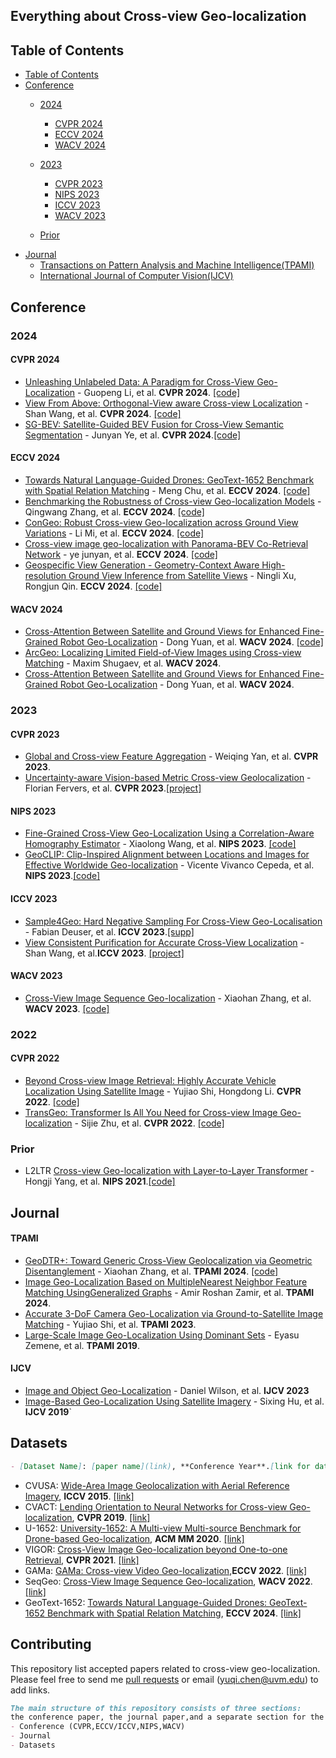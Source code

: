 ## Everything about Cross-view Geo-localization

## Table of Contents
  * [Table of Contents](#table-of-contents)
  * [Conference](#Conference)
     * [2024](#2024)
        - [CVPR 2024](#CVPR-2024)
        - [ECCV 2024](#ECCV-2024)
        - [WACV 2024](#WACV-2024)
     * [2023](#2023)
        - [CVPR 2023](#CVPR-2023)
        - [NIPS 2023](#NIPS-2023)
        - [ICCV 2023](#ICCV-2023)
        - [WACV 2023](#WACV-2024)
      
     * [Prior](#Prior)
  * [Journal](#Journal)
     * [Transactions on Pattern Analysis and Machine Intelligence(TPAMI)](#TPAMI)
     * [International Journal of Computer Vision(IJCV)](#IJCV)
## Conference
### 2024
#### CVPR 2024
- [Unleashing Unlabeled Data: A Paradigm for Cross-View Geo-Localization](https://arxiv.org/abs/2403.14198) - Guopeng Li, et al. **CVPR 2024**. [[code]](https://github.com/liguopeng0923/UCVGL)
- [View From Above: Orthogonal-View aware Cross-view Localization](https://openaccess.thecvf.com/content/CVPR2024/papers/Wang_View_From_Above_Orthogonal-View_aware_Cross-view_Localization_CVPR_2024_paper.pdf) - Shan Wang, et al. **CVPR 2024**. [[code]](https://github.com/ShanWang-Shan/ViewFromAbove)
- [SG-BEV: Satellite-Guided BEV Fusion for Cross-View Semantic Segmentation](https://arxiv.org/pdf/2404.02638) - Junyan Ye, et al. **CVPR 2024**.[[code]](https://github.com/yejy53/SG-BEV)
#### ECCV 2024
- [Towards Natural Language-Guided Drones: GeoText-1652 Benchmark with Spatial Relation Matching](https://eccv.ecva.net/virtual/2024/poster/746) - Meng Chu, et al. **ECCV 2024**. [[code]](https://multimodalgeo.github.io/GeoText/)
- [Benchmarking the Robustness of Cross-view Geo-localization Models](https://eccv.ecva.net/virtual/2024/poster/2096) - Qingwang Zhang, et al. **ECCV 2024**. [[code]](https://github.com/zqwlearning/CrossViewRobustness-Code)
- [ConGeo: Robust Cross-view Geo-localization across Ground View Variations](https://www.ecva.net/papers/eccv_2024/papers_ECCV/papers/02187.pdf) - Li Mi, et al. **ECCV 2024**. [[code]](https://github.com/eceo-epfl/ConGeo)
- [Cross-view image geo-localization with Panorama-BEV Co-Retrieval Network](https://eccv.ecva.net/virtual/2024/poster/234) - ye junyan, et al. **ECCV 2024**. [[code]](https://github.com/yejy53/EP-BEV)
- [Geospecific View Generation - Geometry-Context Aware High-resolution Ground View Inference from Satellite Views](https://arxiv.org/pdf/2407.08061) - Ningli Xu, Rongjun Qin. **ECCV 2024**. [[code]](https://gdaosu.github.io/geocontext/)

#### WACV 2024
- [Cross-Attention Between Satellite and Ground Views for Enhanced Fine-Grained Robot Geo-Localization](https://openaccess.thecvf.com/content/WACV2024/papers/Yuan_Cross-Attention_Between_Satellite_and_Ground_Views_for_Enhanced_Fine-Grained_Robot_WACV_2024_paper.pdf) - Dong Yuan, et al. **WACV 2024**. [[code]](https://github.com/UQ-DongYuan/CVLocationTrans)
- [ArcGeo: Localizing Limited Field-of-View Images using Cross-view Matching](https://openaccess.thecvf.com/content/WACV2024/papers/Shugaev_ArcGeo_Localizing_Limited_Field-of-View_Images_Using_Cross-View_Matching_WACV_2024_paper.pdf) - Maxim Shugaev, et al. **WACV 2024**.
- [Cross-Attention Between Satellite and Ground Views for Enhanced Fine-Grained Robot Geo-Localization](https://openaccess.thecvf.com/content/WACV2024/papers/Yuan_Cross-Attention_Between_Satellite_and_Ground_Views_for_Enhanced_Fine-Grained_Robot_WACV_2024_paper.pdf) - Dong Yuan, et al. **WACV 2024**.






### 2023
#### CVPR 2023
- [Global and Cross-view Feature Aggregation](https://arxiv.org/abs/2305.06799) - Weiqing Yan, et al. **CVPR 2023**.
- [Uncertainty-aware Vision-based Metric Cross-view Geolocalization](https://arxiv.org/abs/2211.12145) - Florian Fervers, et al. **CVPR 2023**.[[project]](https://fferflo.github.io/projects/vismetcvgl23/#code)
#### NIPS 2023
- [Fine-Grained Cross-View Geo-Localization Using a Correlation-Aware Homography Estimator](https://neurips.cc/virtual/2023/poster/71077) - Xiaolong Wang, et al.  **NIPS 2023**. [[code]](https://github.com/xlwangDev/HC-Net)
- [GeoCLIP: Clip-Inspired Alignment between Locations and Images for Effective Worldwide Geo-localization](https://neurips.cc/virtual/2023/poster/72144) - Vicente Vivanco Cepeda, et al. **NIPS 2023**.[[code]](https://github.com/VicenteVivan/geo-clip)
#### ICCV 2023
- [Sample4Geo: Hard Negative Sampling For Cross-View Geo-Localisation](https://arxiv.org/abs/2303.11851) - Fabian Deuser, et al. **ICCV 2023**.[[supp]](https://openaccess.thecvf.com/content/ICCV2023/supplemental/Deuser_Sample4Geo_Hard_Negative_ICCV_2023_supplemental.pdf)
- [View Consistent Purification for Accurate Cross-View Localization](https://arxiv.org/abs/2308.08110) - Shan Wang, et al.**ICCV 2023**. [[project]](https://shanwang-shan.github.io/PureACL-website/)
#### WACV 2023
- [Cross-View Image Sequence Geo-localization](https://arxiv.org/abs/2210.14295) - Xiaohan Zhang, et al. **WACV 2023**. [[code]](https://gitlab.com/vail-uvm/seqgeo)

### 2022
#### CVPR 2022
- [Beyond Cross-view Image Retrieval: Highly Accurate Vehicle Localization Using Satellite Image](https://arxiv.org/abs/2204.04752) - Yujiao Shi, Hongdong Li. **CVPR 2022**. [[code]](https://github.com/shiyujiao/HighlyAccurate.git)
- [TransGeo: Transformer Is All You Need for Cross-view Image Geo-localization](https://arxiv.org/abs/2204.00097) - Sijie Zhu, et al. **CVPR 2022**. [[code]](https://github.com/Jeff-Zilence/TransGeo2022)

### Prior
- L2LTR [Cross-view Geo-localization with Layer-to-Layer Transformer](https://papers.nips.cc/paper_files/paper/2021/file/f31b20466ae89669f9741e047487eb37-Paper.pdf) - Hongji Yang, et al.	**NIPS 2021**.[[code]](https://github.com/yanghongji2007/cross_view_localization_L2LTR)																					
## Journal

#### TPAMI
- [GeoDTR+: Toward Generic Cross-View Geolocalization via Geometric Disentanglement](https://arxiv.org/pdf/2308.09624) - Xiaohan Zhang, et al. **TPAMI 2024**. [[code]](https://gitlab.com/vail-uvm/geodtr_plus)
- [Image Geo-Localization Based on MultipleNearest Neighbor Feature Matching UsingGeneralized Graphs](https://ieeexplore.ieee.org/abstract/document/6710175?casa_token=NzjzvIAP87gAAAAA:EeE_s28zQOrwcyfg0uxptGKTlNO7GRgtL770nmQF6U5YNgXF0XTpIUO5Ic9EsdoIXOrcGQlw) - Amir Roshan Zamir, et al. **TPAMI 2024**.
- [Accurate 3-DoF Camera Geo-Localization via Ground-to-Satellite Image Matching](https://arxiv.org/pdf/2203.14148) - Yujiao Shi, et al. **TPAMI 2023**.
- [Large-Scale Image Geo-Localization Using Dominant Sets](https://arxiv.org/pdf/1702.01238) - Eyasu Zemene, et al. **TPAMI 2019**.
#### IJCV
- [Image and Object Geo-Localization](https://link.springer.com/article/10.1007/s11263-023-01942-3) - Daniel Wilson, et al. **IJCV 2023**
- [Image-Based Geo-Localization Using Satellite Imagery](https://link.springer.com/article/10.1007/s11263-019-01186-0) - Sixing Hu, et al. **IJCV 2019**`
## Datasets

```markdown
- [Dataset Name]: [paper name](link), **Conference Year**.[link for dataset]
```
- CVUSA: [Wide-Area Image Geolocalization with Aerial Reference Imagery](https://arxiv.org/abs/1510.03743),	**ICCV 2015**. [[link]](https://mvrl.cse.wustl.edu/datasets/cvusa/)
- CVACT: [Lending Orientation to Neural Networks for Cross-view Geo-localization](https://arxiv.org/abs/1903.12351),	**CVPR 2019**. [[link]](https://github.com/Liumouliu/OriCNN)
- U-1652: [University-1652: A Multi-view Multi-source Benchmark for Drone-based Geo-localization](https://arxiv.org/abs/2002.12186),	**ACM MM 2020**. [[link]](https://github.com/layumi/University1652-Baseline)
- VIGOR: [Cross-View Image Geo-localization beyond One-to-one Retrieval](https://arxiv.org/abs/2011.12172),	**CVPR 2021**. [[link]](https://github.com/Jeff-Zilence/VIGOR)
- GAMa: [GAMa: Cross-view Video Geo-localization](https://arxiv.org/abs/2207.02431),**ECCV 2022**. [[link]](https://github.com/svyas23/GAMa)
- SeqGeo: [Cross-View Image Sequence Geo-localization](https://arxiv.org/abs/2210.14295),	**WACV 2022**. [[link]](https://github.com/zxh009123/SeqGeo)
- GeoText-1652: [Towards Natural Language-Guided Drones: GeoText-1652 Benchmark with Spatial Relation Matching](https://arxiv.org/abs/2311.12751),	**ECCV 2024**. [[link]](https://github.com/MultimodalGeo/GeoText-1652)

## Contributing
This repository list accepted papers related to cross-view geo-localization. Please feel free to send me [pull requests](https://github.com/yuqichen888/cross-view-geo-localization/pulls) or email (yuqi.chen@uvm.edu) to add links.
```markdown
The main structure of this repository consists of three sections:
the conference paper, the journal paper,and a separate section for the datasets, each described individually.
- Conference (CVPR,ECCV/ICCV,NIPS,WACV)
- Journal 
- Datasets
```
